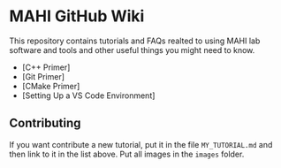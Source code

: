 # MAHI GitHub Wiki

This repository contains tutorials and FAQs realted to using MAHI lab software and tools and other useful things you might need to know.

- [C++ Primer]
- [Git Primer]
- [CMake Primer]
- [Setting Up a VS Code Environment]

## Contributing

If you want contribute a new tutorial, put it in the file `MY_TUTORIAL.md` and then link to it in the list above. Put all images in the `images` folder.
